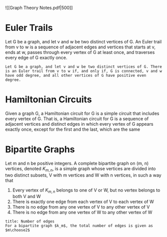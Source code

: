 ![[Graph Theory Notes.pdf|500]]
# Euler Trails
Let G be a graph, and let v and w be two distinct vertices of G. An Euler trail from v to w is a sequence of adjacent edges and vertices that starts at v, ends at w, passes through every vertex of G at least once, and traverses every edge of G exactly once.
```ad-theory
Let G be a graph, and let v and w be two distinct vertices of G. There is an Euler trail from v to w if, and only if, G is connected, v and w have odd degree, and all other vertices of G have positive even degree.
```
# Hamiltonian Circuits
Given a graph G, a Hamiltonian circuit for G is a simple circuit that includes every vertex of G. That is, a Hamiltonian circuit for G is a sequence of adjacent vertices and distinct edges in which every vertex of G appears exactly once, except for the first and the last, which are the same
# Bipartite Graphs
Let m and n be positive integers. A complete bipartite graph on (m, n) vertices, denoted $K_{m,n}$, is a simple graph whose vertices are divided into two distinct subsets, V with m vertices and W with n vertices, in such a way that 
1. Every vertex of $K_{m,n}$ belongs to one of V or W, but no vertex belongs to both V and W
2. There is exactly one edge from each vertex of V to each vertex of W
3. There is no edge from any one vertex of V to any other vertex of V
4. There is no edge from any one vertex of W to any other vertex of W
```ad-note
title: Number of edges
For a bipartite graph $k_m$, the total number of edges is given as $m\choose2$
```
